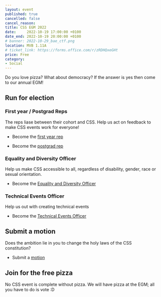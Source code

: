 ```yaml
---
layout: event
published: true
cancelled: false
cancel_reason:
title: CSS EGM 2022
date:     2022-10-19 17:00:00 +0100
date_end: 2022-10-19 20:00:00 +0100
# banner: 2022-10-29_bae_ctf.png
location: MVB 1.11A
# ticket_link: https://forms.office.com/r/zRDHQxeGHt
price: Free
category:
- Social
---
```


Do you love pizza? What about democracy? If the answer is yes then come to our annual EGM!

## Run for election

### **First year / Postgrad Reps**
  
The reps liase between their cohort and CSS. Help us act on feedback to make CSS events work for everyone!

* Become the [first year rep][1] 

* Become the [postgrad rep][2]

### **Equality and Diversity Officer**
  
Help us make CSS accessible to all, regardless of disability, gender, race or sexual orientation. 

* Become the [Equality and Diversity Officer][3]

### **Technical Events Officer**
  
Help us out with creating technical events

* Become the [Technical Events Officer][4]

## Submit a motion

Does the ambition lie in you to change the holy laws of the CSS constitution? 

* Submit a [motion][5]

## Join for the free pizza

No CSS event is complete without pizza. We will have pizza at the EGM; all you have to do is vote :D


[1]:https://forms.office.com/r/B5YUwE2QLj
[2]:https://forms.office.com/r/LgxXeFcDuZ
[3]:https://forms.office.com/r/e2GHFF9yjE
[4]:https://forms.office.com/r/EMUrBRiA16
[5]:https://forms.office.com/r/F9SdVXXYr8